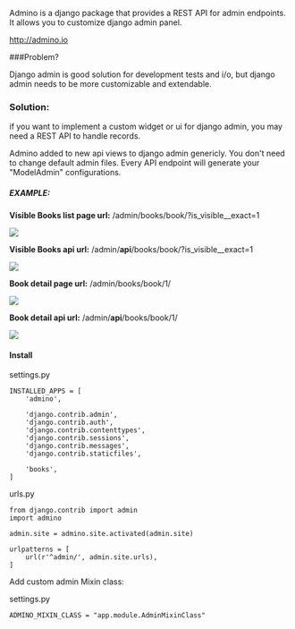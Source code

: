 Admino is a django package that provides a REST API for admin endpoints. It allows you to customize django admin panel.

http://admino.io


###Problem?

Django admin is good solution for development tests and i/o, but django admin needs to be more customizable and extendable. 

### Solution:

if you want to implement a custom widget or ui for django admin, you may need a REST API to handle records.

Admino added to new api views to django admin genericly. You don't need to change default admin files. 
Every API endpoint will generate your "ModelAdmin" configurations.

##### EXAMPLE:

**Visible Books list page url:** /admin/books/book/?is_visible__exact=1

![](http://oi67.tinypic.com/2dqkfbs.jpg)

**Visible Books api url:** /admin/**api**/books/book/?is_visible__exact=1

![](http://oi65.tinypic.com/2nu3779.jpg)


**Book detail page url:** /admin/books/book/1/

![](http://oi66.tinypic.com/4jx4d0.jpg)


**Book detail api url:** /admin/**api**/books/book/1/

![](http://oi66.tinypic.com/zxlkc6.jpg)

#### Install

settings.py
    
    INSTALLED_APPS = [
        'admino',
    
        'django.contrib.admin',
        'django.contrib.auth',
        'django.contrib.contenttypes',
        'django.contrib.sessions',
        'django.contrib.messages',
        'django.contrib.staticfiles',
    
        'books',
    ]

urls.py
    
    from django.contrib import admin
    import admino
    
    admin.site = admino.site.activated(admin.site)
    
    urlpatterns = [
        url(r'^admin/', admin.site.urls),
    ]


Add custom admin Mixin class:

settings.py

    ADMINO_MIXIN_CLASS = "app.module.AdminMixinClass"
    
